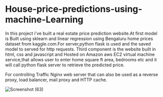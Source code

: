 # House-price-predictions-using-machine-Learning
In this project i've built a real estate price prediction website.At first model is Built using sklearn and linear regression using Bengaluru home prices dataset from kaggle.com.For server,python flask is used and the saved model to served for http requests. Third component is the website built in html, css and javascript and Hosted on Amazon aws EC2 virtual machine service,that allows user to enter home square ft area, bedrooms etc and it will call python flask server to retrieve the predicted price.

For controlling Traffic Nginx web server that can also be used as a reverse proxy, load balancer, mail proxy and HTTP cache.

![Screenshot (63)](https://github.com/Nachiket131201/House-price-predictions-using-machine-Learning/assets/71268411/1c3c3121-ed6e-4ecc-9cc2-236bee4b9fc7)
